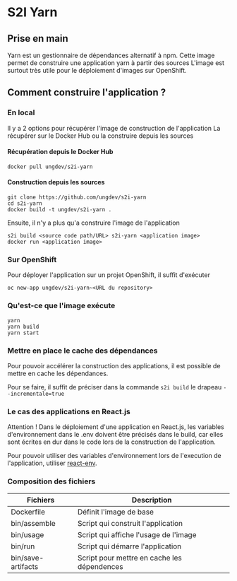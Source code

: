 # S2I Yarn

## Prise en main

Yarn est un gestionnaire de dépendances alternatif à npm.
Cette image permet de construire une application yarn à partir des sources
L'image est surtout très utile pour le déploiement d'images sur OpenShift.


## Comment construire l'application ?

### En local

Il y a 2 options pour récupérer l'image de construction de l'application
La récupérer sur le Docker Hub ou la construire depuis les sources

#### Récupération depuis le Docker Hub
```
docker pull ungdev/s2i-yarn
```

#### Construction depuis les sources
```
git clone https://github.com/ungdev/s2i-yarn
cd s2i-yarn
docker build -t ungdev/s2i-yarn .
```

Ensuite, il n'y a plus qu'a construire l'image de l'application
```
s2i build <source code path/URL> s2i-yarn <application image>
docker run <application image>
```

### Sur OpenShift
Pour déployer l'application sur un projet OpenShift, il suffit d'exécuter
```
oc new-app ungdev/s2i-yarn~<URL du repository>
```

### Qu'est-ce que l'image exécute
```
yarn
yarn build
yarn start
```

### Mettre en place le cache des dépendances
Pour pouvoir accélérer la construction des applications, il est possible de mettre en cache les dépendances.

Pour se faire, il suffit de préciser dans la commande `s2i build` le drapeau `--incrementale=true`

### Le cas des applications en React.js

Attention ! Dans le déploiement d'une application en React.js, les variables d'environnement dans le .env doivent être précisés dans le build, car elles sont écrites en dur dans le code lors de la construction de l'application.

Pour pouvoir utiliser des variables d'environnement lors de l'execution de l'application, utiliser [react-env](https://github.com/beam-australia/react-env).


### Composition des fichiers
| Fichiers            | Description                                                  |
|---------------------|--------------------------------------------------------------|
| Dockerfile          | Définit l'image de base                                      |
| bin/assemble        | Script qui construit l'application                           |
| bin/usage           | Script qui affiche l'usage de l'image                        |
| bin/run             | Script qui démarre l'application                             |
| bin/save-artifacts  | Script pour mettre en cache les dépendences                  |


